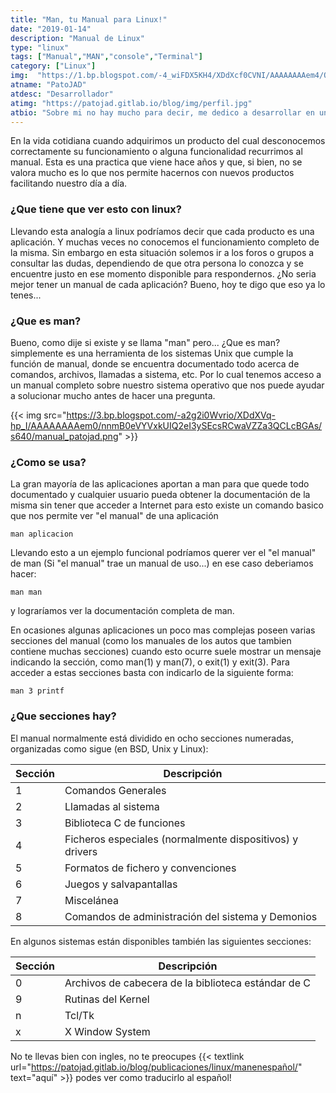 ```yaml
---
title: "Man, tu Manual para Linux!"
date: "2019-01-14"
description: "Manual de Linux"
type: "linux"
tags: ["Manual","MAN","console","Terminal"]
category: ["Linux"]
img:  "https://1.bp.blogspot.com/-4_wiFDX5KH4/XDdXcf0CVNI/AAAAAAAAem4/OmohUYH21-4n07RIxsNZn0b60go5CsDggCLcBGAs/s640/man_patojad.png"
atname: "PatoJAD"
atdesc: "Desarrollador"
atimg: "https://patojad.gitlab.io/blog/img/perfil.jpg"
atbio: "Sobre mi no hay mucho para decir, me dedico a desarrollar en una empresa de telecomunicaciones, utilizo linux desde el 2012 y hace años que es mi sistema operativo main. Soy una persona que busca crecer profesionalmente sin dejar de divertirse y hacer lo que me gusta. Siempre digo que cuando un proyecto sale es importante agradecer, por lo cual les recomiendo a todos leer la seccion Agreadecimientos en la cual me tome un tiempito para poder agradecer a todos y cada uno de los que hicieron posible todo esto."
---
```


En la vida cotidiana cuando adquirimos un producto del cual desconocemos correctamente su funcionamiento o alguna funcionalidad recurrimos al manual. Esta es una practica que viene hace años y que, si bien, no se valora mucho es lo que nos permite hacernos con nuevos productos facilitando nuestro día a día.

### ¿Que tiene que ver esto con linux?

Llevando esta analogía a linux podríamos decir que cada producto es una aplicación. Y muchas veces no conocemos el funcionamiento completo de la misma. Sin embargo en esta situación solemos ir a los foros o grupos a consultar las dudas, dependiendo de que otra persona lo conozca y se encuentre justo en ese momento disponible para respondernos. ¿No seria mejor tener un manual de cada aplicación? Bueno, hoy te digo que eso ya lo tenes...

### ¿Que es man?

Bueno, como dije si existe y se llama "man" pero... ¿Que es man? simplemente es una herramienta de los sistemas Unix que cumple la función de manual, donde se encuentra documentado todo acerca de comandos, archivos, llamadas a sistema, etc. Por lo cual tenemos acceso a un manual completo sobre nuestro sistema operativo que nos puede ayudar a solucionar mucho antes de hacer una pregunta.

{{< img src="https://3.bp.blogspot.com/-a2g2i0Wvrio/XDdXVq-hp_I/AAAAAAAAem0/nnmB0eVYVxkUIQ2eI3ySEcsRCwaVZZa3QCLcBGAs/s640/manual_patojad.png" >}}

### ¿Como se usa?

La gran mayoría de las aplicaciones aportan a man para que quede todo documentado y cualquier usuario pueda obtener la documentación de la misma sin tener que acceder a Internet para esto existe un comando basico que nos permite ver "el manual" de una aplicación

    man aplicacion

Llevando esto a un ejemplo funcional podríamos querer ver el "el manual" de man (Si "el manual" trae un manual de uso...) en ese caso deberiamos hacer:

    man man

y lograríamos ver la documentación completa de man.

En ocasiones algunas aplicaciones un poco mas complejas poseen varias secciones del manual (como los manuales de los autos que tambien contiene muchas secciones) cuando esto ocurre suele mostrar un mensaje indicando la sección, como man(1) y man(7), o exit(1) y exit(3). Para acceder a estas secciones basta con indicarlo de la siguiente forma:

    man 3 printf


### ¿Que secciones hay?

El manual normalmente está dividido en ocho secciones numeradas, organizadas como sigue (en BSD, Unix y Linux):

|Sección | Descripción |
| ------ | ----------- |
| 1 | Comandos Generales |
| 2 | Llamadas al sistema |
| 3 | Biblioteca C de funciones |
| 4 | Ficheros especiales (normalmente dispositivos) y drivers |
| 5 | Formatos de fichero y convenciones |
| 6 | Juegos y salvapantallas |
| 7 | Miscelánea |
| 8 | Comandos de administración del sistema y Demonios |

En algunos sistemas están disponibles también las siguientes secciones:

| Sección | Descripción |
| ------- | ----------- |
| 0 | Archivos de cabecera de la biblioteca estándar de C |
| 9 | Rutinas del Kernel |
| n | Tcl/Tk |
| x | X Window System |

No te llevas bien con ingles, no te preocupes {{< textlink url="https://patojad.gitlab.io/blog/publicaciones/linux/manenespañol/" text="aquí" >}} podes ver como traducirlo al español!
